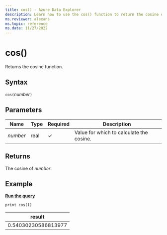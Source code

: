 ```yaml
---
title: cos() - Azure Data Explorer
description: Learn how to use the cos() function to return the cosine of the input value.
ms.reviewer: alexans
ms.topic: reference
ms.date: 11/27/2022
---
```

# cos()

Returns the cosine function.

## Syntax

`cos(`*number*`)`

## Parameters

| Name | Type | Required | Description |
|--|--|--|--|
| *number* | real | &check; | Value for which to calculate the cosine. |

## Returns

The cosine of *number*.

## Example

[**Run the query**](https://dataexplorer.azure.com/clusters/help/databases/Samples?query=H4sIAAAAAAAAAysoyswrUUjOL9Yw1AQAT2Uc+QwAAAA=)

```kusto
print cos(1)
```

|result|
|--|
|0.54030230586813977|
